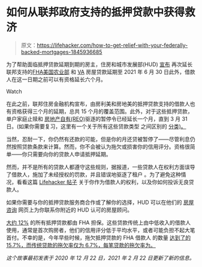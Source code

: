 # 如何从联邦政府支持的抵押贷款中获得救济

> 原文：<https://lifehacker.com/how-to-get-relief-with-your-federally-backed-mortgages-1845936685>

为了帮助面临抵押贷款延期到期的房主，住房和城市发展部(HUD) [宣布](https://www.hud.gov/press/press_releases_media_advisories/hud_no_21_023) 再次延长联邦支持的[FHA](https://www.investopedia.com/terms/f/fhaloan.asp)[美国农业部](https://www.nerdwallet.com/article/mortgages/usda-loan) 和 [VA](https://www.military.com/money/va-loans) 房屋贷款延期至 2021 年 6 月 30 日此外，借款人在这一日期之前可以有资格延长六个月。

Watch

在此之前，联邦住房金融机构宣布，由房利美和房地美的抵押贷款支持的借款人也有资格获得三个月的延期，总共 15 个月的覆盖范围。此外，对于这些抵押贷款，单户家庭止赎和 [房地产自有(REO)](https://www.nolo.com/legal-encyclopedia/what-does-mean-property-reo.html)驱逐的暂停令已经延长一个月，直到 3 月 31 日。(如果你需要复习，这里有一个关于所有这些贷款类型 之间区别的 [分类)。](https://americanmortgage.com/pages/mortgage-loan-types)

当然，忍耐一下，你仍然有还款的可能，但是你的月还贷被暂停了——尽管利息仍然按照贷款条款来计算。然而，你不会被认为拖欠或损害你的信用评分。资格很简单——你只需要向你的贷款人申请抵押延期。

然而，并不是所有的贷款人都遵守这些规则，据报道，一些贷款人在权利方面误导了借款人，施加了未经授权的罚款，并且错误地驱逐了租户 。为了避免这种情况，看看这篇 [Lifehacker 帖子](https://twocents.lifehacker.com/know-your-covid-mortgage-forbearance-rights-1846192466) 关于你作为借款人的权利，以及你如何投诉无良贷款人。

如果你需要与你的抵押贷款服务商合作或了解你的选择，HUD 可以在他们的 [房屋咨询](https://apps.hud.gov/offices/hsg/sfh/hcc/hcs.cfm) 网页上为你联系你附近的 HUD 认可的房屋顾问。

[大约 12%](https://www.usatoday.com/story/money/2019/03/25/home-loans-fewer-first-timers-get-mortgages-under-tough-standards/3271050002/) 的所有抵押贷款都由 FHA 担保。这些贷款传统上由中低收入的借款人使用，通常是首次购房者，他们的信用评分低于平均水平，或者可能负担不起大笔首付。不幸的是，今年早些时候，拖欠抵押贷款的 FHA 借款人 的数量 [达到了的 15.7%，而传统贷款的拖欠率仅为 6.7%，每笔贷款的拖欠率为。](https://www.bankrate.com/mortgages/fha-delinquencies-hit-record-high/) 

*这个故事最初发表于 2020 年 12 月 22 日，2021 年 2 月 22 日更新了新的信息。*
